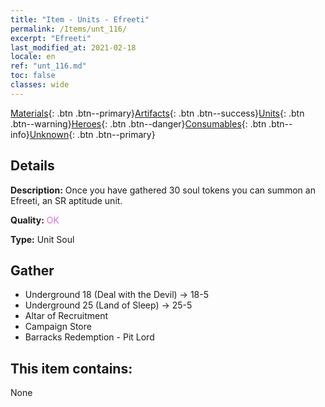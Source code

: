 ```yaml
---
title: "Item - Units - Efreeti"
permalink: /Items/unt_116/
excerpt: "Efreeti"
last_modified_at: 2021-02-18
locale: en
ref: "unt_116.md"
toc: false
classes: wide
---
```

 [Materials](/Items/){: .btn .btn--primary}[Artifacts](/Items/Artifacts/){: .btn .btn--success}[Units](/Items/Units/){: .btn .btn--warning}[Heroes](/Items/Heroes/){: .btn .btn--danger}[Consumables](/Items/Consumables/){: .btn .btn--info}[Unknown](/Items/Unknown/){: .btn .btn--primary}

## Details
 **Description:** Once you have gathered 30 soul tokens you can summon an Efreeti, an SR aptitude unit.

 **Quality:** <span style="color: #DA70D6">OK</span>

 **Type:** Unit Soul

## Gather

*    Underground 18 (Deal with the Devil) -> 18-5 
*    Underground 25 (Land of Sleep) -> 25-5 
*    Altar of Recruitment 
*    Campaign Store 
*    Barracks Redemption - Pit Lord 

## This item contains:

  None

